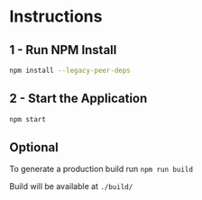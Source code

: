 # Instructions

## 1 - Run NPM Install
```bash
npm install --legacy-peer-deps
```

## 2 - Start the Application
```bash
npm start
```

## Optional
To generate a production build run `npm run build`

Build will be available at `./build/`
